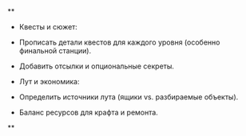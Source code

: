 **

- Квесты и сюжет:
    

- Прописать детали квестов для каждого уровня (особенно финальной станции).
    
- Добавить отсылки и опциональные секреты.
    

- Лут и экономика:
    

- Определить источники лута (ящики vs. разбираемые объекты).
    
- Баланс ресурсов для крафта и ремонта.
    



**